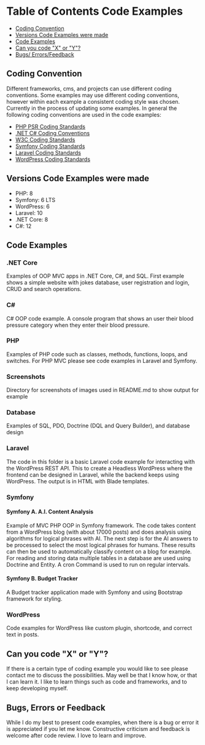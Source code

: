 #  Table of Contents Code Examples

- [Coding Convention](#coding-convention)
- [Versions Code Examples were made](#versions-code-examples-were-made) 
- [Code Examples](#code-examples)
- [Can you code "X" or "Y"?](#can-you-code-x-or-y)
- [Bugs/ Errors/Feedback](#bugs-errors-feedback)

## Coding Convention

Different frameworks, cms, and projects can use different coding conventions. Some examples may use different coding conventions, however within each example a consistent coding style was chosen. Currently in the process of updating some examples. In general the following coding conventions are used in the code examples:

- [PHP PSR Coding Standards](https://www.php-fig.org/psr/)
- [.NET C# Coding Conventions](https://learn.microsoft.com/en-us/dotnet/csharp/fundamentals/coding-style/coding-conventions)
- [W3C Coding Standards](https://www.w3.org/)
- [Symfony Coding Standards](https://symfony.com/doc/current/contributing/code/standards.html)
- [Laravel Coding Standards](https://laravel.com/docs/10.x/contributions#coding-style) 
- [WordPress Coding Standards](https://developer.wordpress.org/coding-standards/wordpress-coding-standards/)

## Versions Code Examples were made

- PHP: 8
- Symfony: 6 LTS
- WordPress: 6
- Laravel: 10
- .NET Core: 8
- C#: 12
  
## Code Examples

### .NET Core

Examples of OOP MVC apps in .NET Core, C#, and SQL. First example shows a simple website with jokes database, user registration and login, CRUD and search operations. 

### C#

C# OOP code example. A console program that shows an user their blood pressure category when they enter their blood pressure.

### PHP

Examples of PHP code such as classes, methods,  functions, loops, and switches. For PHP MVC please see code examples in Laravel and Symfony.

### Screenshots

Directory for screenshots of images used in README.md to show output for example

### Database

Examples of SQL, PDO, Doctrine (DQL and Query Builder), and database design

### Laravel

The code in this folder is a basic Laravel code example for interacting with the WordPress REST API. This to create a Headless WordPress where the frontend can be designed in Laravel, while the backend keeps using WordPress. The output is in HTML with Blade templates.

### Symfony

#### Symfony A. A.I. Content Analysis

  Example of MVC PHP OOP in Symfony framework. The code takes content from a WordPress blog (with about 17000 posts)     and does analysis using algorithms for logical phrases with AI. The next step is for the AI answers to be processed to select the most logical phrases for humans. These results can then be used to automatically classify content on a blog for example. For reading and storing data multiple tables in a database are used using Doctrine and Entity. A cron Command is used to run on regular intervals. 

#### Symfony B. Budget Tracker

A Budget tracker application made with Symfony and using Bootstrap framework for styling.

### WordPress

Code examples for WordPress like custom plugin, shortcode, and correct text in posts.

## Can you code "X" or "Y"?

If there is a certain type of coding example you would like to see please contact me to discuss the possibilities.
May well be that I know how, or that I can learn it. I like to learn things such as code and frameworks, and to keep developing myself.

## Bugs, Errors or Feedback

While I do my best to present code examples, when there is a bug or error it is appreciated if you let me know. 
Constructive criticism and feedback is welcome after code review. I love to learn and improve.






